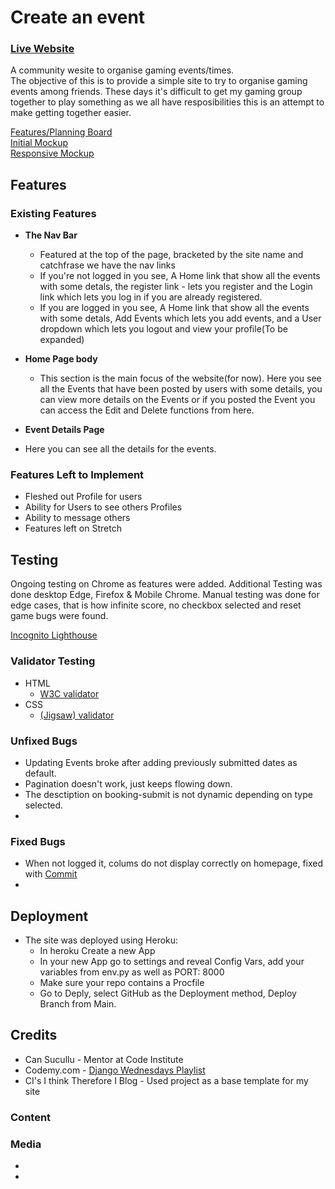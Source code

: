# Create an event

### [Live Website](https://bar-match-bookings-site-929e26b7b02a.herokuapp.com/)

A community wesite to organise gaming events/times.  
The objective of this is to provide a simple site to try to organise gaming events among friends. These days it's difficult to get my gaming group together to play something as we all have resposibilities this is an attempt to make getting together easier.    

[Features/Planning Board](https://github.com/users/EMarnus/projects/4/views/1)  
[Initial Mockup](#)  
[Responsive Mockup](#)

## Features 

### Existing Features

- __The Nav Bar__

  - Featured at the top of the page, bracketed by the site name and catchfrase we have the nav links
  - If you're not logged in you see, A Home link that show all the events with some detals, the register link - lets you register and the Login link which lets you log in if you are already registered.
  - If you are logged in you see, A Home link that show all the events with some detals, Add Events which lets you add events, and a User dropdown which lets you logout and view your profile(To be expanded)

- __Home Page body__

  - This section is the main focus of the website(for now). Here you see all the Events that have been posted by users with some details, you can view more details on the Events or if you posted the Event you can access the Edit and Delete functions from here.

- __Event Details Page__  

- Here you can see all the details for the events.

### Features Left to Implement

- Fleshed out Profile for users
- Ability for Users to see others Profiles
- Ability to message others
- Features left on Stretch

## Testing 

Ongoing testing on Chrome as features were added. Additional Testing was done desktop Edge, Firefox & Mobile Chrome. Manual testing was done for edge cases, that is how infinite score, no checkbox selected and reset game bugs were found.

[Incognito Lighthouse](#)

### Validator Testing 

- HTML
    - [W3C validator](#)
- CSS
    - [(Jigsaw) validator](#)


### Unfixed Bugs
- Updating Events broke after adding previously submitted dates as default. 
- Pagination doesn't work, just keeps flowing down.
- The desctiption on booking-submit is not dynamic depending on type selected.
- 


### Fixed Bugs
- When not logged it, colums do not display correctly on homepage, fixed with [Commit](https://github.com/EMarnus/PP4-Redo/commit/8f04d5038b0b07338a8e9da65b9a83187e89506f?diff=split)
- 


## Deployment

- The site was deployed using Heroku: 
  - In heroku Create a new App
  - In your new App go to settings and reveal Config Vars, add your variables from env.py as well as PORT: 8000
  - Make sure your repo contains a Procfile
  - Go to Deply, select GitHub as the Deployment method, Deploy Branch from Main.


## Credits 
- Can Sucullu - Mentor at Code Institute
- Codemy.com - [Django Wednesdays Playlist](https://bit.ly/35Xo9jD)
- CI's I think Therefore I Blog - Used project as a base template for my site

### Content 


### Media

- 
- 